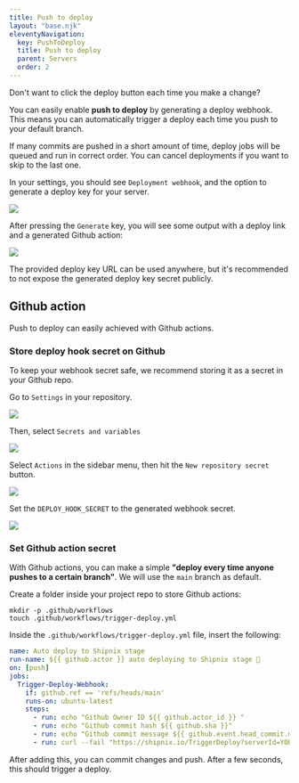 ```yaml
---
title: Push to deploy
layout: "base.njk"
eleventyNavigation:
  key: PushToDeploy
  title: Push to deploy
  parent: Servers
  order: 2
---
```


Don't want to click the deploy button each time you make a change?

You can easily enable **push to deploy** by generating a deploy webhook. This means you can automatically trigger a deploy each time you push to your default branch.

<div class="bg-blue-100 rounded-lg py-5 px-6 mb-4 text-base text-blue-700 mb-3" role="alert">
  If many commits are pushed in a short amount of time, deploy jobs will be queued and run in correct order. You can cancel deployments if you want to skip to the last one.
</div>

In your settings, you should see `Deployment webhook`, and the option to generate a deploy key for your server.

<img src="/images/deploy-hook-generate-button.webp">

After pressing the `Generate` key, you will see some output with a deploy link and a generated Github action:

<img src="/images/generated-deploy-hook.webp">

The provided deploy key URL can be used anywhere, but it's recommended to not expose the generated deploy key secret publicly.

## Github action

Push to deploy can easily achieved with Github actions.

### Store deploy hook secret on Github

To keep your webhook secret safe, we recommend storing it as a secret in your Github repo.

Go to `Settings` in your repository.

<img src="/images/github-deployhook-1.webp">

Then, select `Secrets and variables`

<img src="/images/github-deployhook-2.webp">

Select `Actions` in the sidebar menu, then hit the `New repository secret` button.

<img src="/images/github-deployhook-3.webp">

Set the `DEPLOY_HOOK_SECRET` to the generated webhook secret.

<img src="/images/github-deployhook-4.webp">

### Set Github action secret

With Github actions, you can make a simple **"deploy every time anyone pushes to a certain branch"**. We will use the `main` branch as default.

Create a folder inside your project repo to store Github actions:

```
mkdir -p .github/workflows
touch .github/workflows/trigger-deploy.yml
```

Inside the `.github/workflows/trigger-deploy.yml` file, insert the following:

```yaml
name: Auto deploy to Shipnix stage
run-name: ${{ github.actor }} auto deploying to Shipnix stage 🚀
on: [push]
jobs:
  Trigger-Deploy-Webhook:
    if: github.ref == 'refs/heads/main'
    runs-on: ubuntu-latest
    steps:
      - run: echo "Github Owner ID ${{ github.actor_id }} "
      - run: echo "Github commit hash ${{ github.sha }}"
      - run: echo "Github commit message ${{ github.event.head_commit.message }}"
      - run: curl --fail "https://shipnix.io/TriggerDeploy?serverId=YOUR_SERVER_ID&key=${{ secrets.WEBHOOK_SECRET_STAGE }}&commitHash=${{ github.sha }}&githubUserId=${{ github.actor_id }}"
```

After adding this, you can commit changes and push. After a few seconds, this should trigger a deploy.
